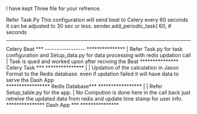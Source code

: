 I have kept Three file for your refrence.


Refer Task.Py
This configuration will send beat to Celery every 60 seconds it can be adjusted to 30 sec or less.
sender.add_periodic_task(
        60,  # seconds
***************
Celery Beat *** -----------------
***************                 |   Refer Task.py for task configuration and Setup_data.py for data processing with redis updation call        
                                | Task is qued and worked upon after reciving the Beat 
                            ***************
                            Celery Task ***
                            ***************
                                    |
                                    | Updation of the calculation in Jason Format  to the Redis database. even if updation failed it will have data to serve the Dash App  
                                    *****************
                                    Redis Database***
                                    *****************
                                            |
                                            | Refer Setup_table.py for the app. 
                                            | No Compution is done here in the call back just retreive the updated data from redis and update time stamp for user info.
                                            ***************
                                            Dash App ***
                                            ***************
